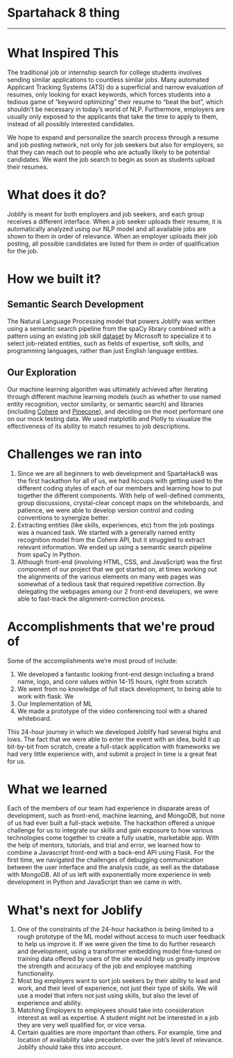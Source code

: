 # Spartahack 8 thing
---

# What Inspired This
The traditional job or internship search for college students involves sending similar applications to countless similar jobs. Many automated Applicant Tracking Systems (ATS) do a superficial and narrow evaluation of resumes, only looking for exact keywords, which forces students into a tedious game of “keyword optimizing” their resume to “beat the bot”, which shouldn’t be necessary in today’s world of NLP. Furthermore, employers are usually only exposed to the applicants that take the time to apply to them, instead of all possibly interested candidates.

We hope to expand and personalize the search process through a resume and job posting network, not only for job seekers but also for employers, so that they can reach out to people who are actually likely to be potential candidates. We want the job search to begin as soon as students upload their resumes.

# What does it do?
Joblify is meant for both employers and job seekers, and each group receives a different interface. When a job seeker uploads their resume, it is automatically analyzed using our NLP model and all available jobs are shown to them in order of relevance. When an employer uploads their job posting, all possible candidates are listed for them in order of qualification for the job.


# How we built it?
## Semantic Search Development
The Natural Language Processing model that powers Joblify was written using a semantic search pipeline from the spaCy library combined with a pattern using an existing job skill [dataset](https://github.com/microsoft/SkillsExtractorCognitiveSearch/tree/master/data) by Microsoft to specialize it to select job-related entities, such as fields of expertise, soft skills, and programming languages, rather than just English language entities. 

## Our Exploration
Our machine learning algorithm was ultimately achieved after iterating through different machine learning models (such as whether to use named entity recognition, vector similarity, or semantic search) and libraries (including [Cohere](https://docs.cohere.ai/) and [Pinecone](https://www.pinecone.io/semantic-search/?utm_term=semantic%20search&utm_campaign=General&utm_source=adwords&utm_medium=ppc&hsa_acc=3111363649&hsa_cam=16569728073&hsa_grp=135276647740&hsa_ad=587750423757&hsa_src=g&hsa_tgt=kwd-93086337&hsa_kw=semantic%20search&hsa_mt=b&hsa_net=adwords&hsa_ver=3&gclid=EAIaIQobChMIjPuzguDs_AIVTQqtBh0SgQ-REAAYASAAEgIF7_D_BwE)), and deciding on the most performant one on our mock testing data. We used matplotlib and Plotly to visualize the effectiveness of its ability to match resumes to job descriptions.

# Challenges we ran into
1. Since we are all beginners to web development and SpartaHack8 was the first hackathon for all of us, we had hiccups with getting used to the different coding styles of each of our members and learning how to put together the different components. With help of well-defined comments, group discussions, crystal-clear concept maps on the whiteboards, and patience, we were able to develop version control and coding conventions to synergize better.
2. Extracting entities (like skills, experiences, etc) from the job postings was a nuanced task. We started with a generally named entity recognition model from the Cohere API, but it struggled to extract relevant information. We ended up using a semantic search pipeline from spaCy in Python.
3. Although front-end (involving HTML, CSS, and JavaScript) was the first component of our project that we got started on, at times working out the alignments of the various elements on many web pages was somewhat of a tedious task that required repetitive correction. By delegating the webpages among our 2 front-end developers, we were able to fast-track the alignment-correction process.

# Accomplishments that we're proud of
Some of the accomplishments we’re most proud of include:

1. We developed a fantastic looking front-end design including a brand name, logo, and core values within 14-15 hours, right from scratch
2. We went from no knowledge of full stack development, to being able to work with flask. We 
3. Our Implementation of ML
4. We made a prototype of the video conferencing tool with a shared whiteboard.

This 24-hour journey in which we developed Joblify had several highs and lows. The fact that we were able to enter the event with an idea, build it up bit-by-bit from scratch, create a full-stack application with frameworks we had very little experience with, and submit a project in time is a great feat for us. 

# What we learned
Each of the members of our team had experience in disparate areas of development, such as front-end, machine learning, and MongoDB, but none of us had ever built a full-stack website. The hackathon offered a unique challenge for us to integrate our skills and gain exposure to how various technologies come together to create a fully usable, marketable app. With the help of mentors, tutorials, and trial and error, we learned how to combine a Javascript front-end with a back-end API using Flask. For the first time, we navigated the challenges of debugging communication between the user interface and the analysis code, as well as the database with MongoDB. All of us left with exponentially more experience in web development in Python and JavaScript than we came in with.

# What's next for Joblify
1. One of the constraints of the 24-hour hackathon is being limited to a rough prototype of the ML model without access to much user feedback to help us improve it. If we were given the time to do further research and development, using a transformer embedding model fine-tuned on training data offered by users of the site would help us greatly improve the strength and accuracy of the job and employee matching functionality.
2. Most big employers want to sort job seekers by their ability to lead and work, and their level of experience, not just their type of skills. We will use a model that infers not just using skills, but also the level of experience and ability. 
3. Matching Employers to employees should take into consideration interest as well as expertise. A student might not be interested in a job they are very well qualified for, or vice versa.
4. Certain qualities are more important than others. For example, time and location of availability take precedence over the job’s level of relevance. Joblify should take this into account.
